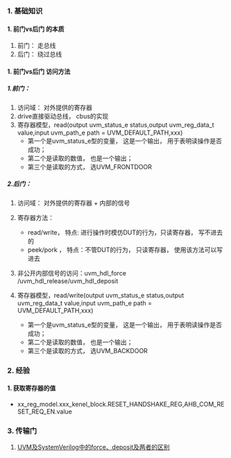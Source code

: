 ### 1. 基础知识
#### 1. 前门vs后门 的本质
1. 前门： 走总线
2. 后门： 绕过总线
#### 1. 前门vs后门 访问方法
##### 1.前门：
  1. 访问域： 对外提供的寄存器
  2. drive直接驱动总线， cbus的实现
  3. 寄存器模型，read(output uvm_status_e status,output uvm_reg_data_t value,input uvm_path_e path = UVM_DEFAULT_PATH,xxx)
     - 第一个是uvm_status_e型的变量， 这是一个输出， 用于表明读操作是否成功；
     - 第二个是读取的数值， 也是一个输出；
     - 第三个是读取的方式， 选UVM_FRONTDOOR
##### 2.后门：
  1. 访问域： 对外提供的寄存器 + 内部的信号
  2. 寄存器方法：
     - read/write， 特点: 进行操作时模仿DUT的行为，只读寄存器， 写不进去的
     - peek/pork ， 特点：不管DUT的行为， 只读寄存器， 使用该方法可以写进去
     
  4. 非公开内部信号的访问：uvm_hdl_force /uvm_hdl_release/uvm_hdl_deposit
  5. 寄存器模型，read/write(output uvm_status_e status,output uvm_reg_data_t value,input uvm_path_e path = UVM_DEFAULT_PATH,xxx)
     - 第一个是uvm_status_e型的变量， 这是一个输出， 用于表明读操作是否成功；
     - 第二个是读取的数值， 也是一个输出；
     - 第三个是读取的方式， 选UVM_BACKDOOR
   


### 2. 经验
#### 1. 获取寄存器的值
   - xx_reg_model.xxx_kenel_block.RESET_HANDSHAKE_REG,AHB_COM_RESET_REQ_EN.value


### 3. 传输门
1. [UVM及SystemVerilog中的force、deposit及两者的区别](https://zhuanlan.zhihu.com/p/621413134)
